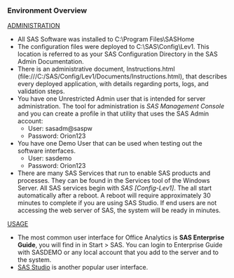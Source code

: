 ### Environment Overview

<ins>ADMINISTRATION</ins>
* All SAS Software was installed to C:\Program Files\SASHome
* The configuration files were deployed to C:\SAS\Config\Lev1.  This location is referred to as your SAS Configuration Directory in the SAS Admin Documentation.
* There is an administrative document, Instructions.html (file:///C:/SAS/Config/Lev1/Documents/Instructions.html), that describes every deployed application, with details regarding ports, logs, and validation steps.
* You have one Unrestricted Admin user that is intended for server administration.  The tool for administration is *SAS Management Console* and you can create a profile in that utility that uses the SAS Admin account:
  * User:  sasadm@saspw
  * Password:  Orion123
* You have one Demo User that can be used when testing out the software interfaces.
  * User: sasdemo
  * Password:  Orion123
* There are many SAS Services that run to enable SAS products and processes.  They can be found in the Services tool of the Windows Server.  All SAS services begin with *SAS [Config-Lev1]*.  The all start automatically after a reboot.  A reboot will require approximately 30 minutes to complete if you are using SAS Studio.  If end users are not accessing the web server of SAS, the system will be ready in minutes.
 
<ins>USAGE</ins>
* The most common user interface for Office Analytics is **SAS Enterprise Guide**, you will find in in Start > SAS.  You can login to Enterprise Guide with SASDEMO or any local account that you add to the server and to the system.  
* [SAS Studio](http://sas-server/SASStudio) is another popular user interface.  
   
